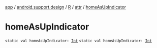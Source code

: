 [app](../../../index.md) / [android.support.design](../../index.md) / [R](../index.md) / [attr](index.md) / [homeAsUpIndicator](.)

# homeAsUpIndicator

`static val homeAsUpIndicator: `[`Int`](https://kotlinlang.org/api/latest/jvm/stdlib/kotlin/-int/index.html)
`static val homeAsUpIndicator: `[`Int`](https://kotlinlang.org/api/latest/jvm/stdlib/kotlin/-int/index.html)